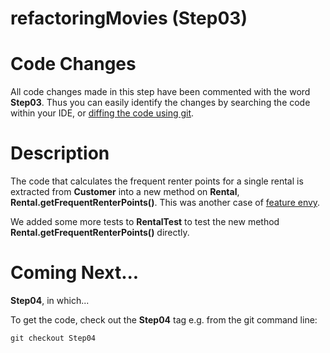 refactoringMovies (Step03)
==========================

# Code Changes

All code changes made in this step have been commented with the
word **Step03**. Thus you can easily identify the changes by searching the code within your IDE, or [diffing the code using git](http://stackoverflow.com/questions/1552340/show-all-changed-files-between-two-git-commits).

# Description

The code that calculates the frequent renter points for a single rental is extracted from **Customer** into a new method on **Rental**, **Rental.getFrequentRenterPoints()**. This was another case of [feature envy](http://sourcemaking.com/refactoring/feature-envy).

We added some more tests to **RentalTest** to test the new method **Rental.getFrequentRenterPoints()** directly.

Coming Next...
==============

**Step04**, in which...

To get the code, check out the **Step04** tag e.g. from the git command line:

    git checkout Step04